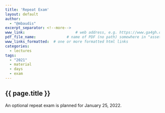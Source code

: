 ```yaml
---
title: 'Repeat Exam'
layout: default
author:
  - "@mbaudis"
excerpt_separator: <!--more-->
www_link: 						# web address, e.g. https://www.ga4gh.org; auto-linked
pdf_file_name: 				# name of PDF (no path) somewhere in "assets"; auto-linked
www_links_formatted:  # one or more formatted html links
categories:
  - lectures
tags:
  - "2021"
  - material
  - days
  - exam
---
```


## {{ page.title }}

An optional repeat exam is planned for January 25, 2022.
